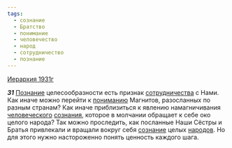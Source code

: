 ```yaml
---
tags:
  - сознание
  - Братство
  - понимание
  - человечество
  - народ
  - сотрудничество
  - познание
---
```


[Иерархия 1931г](https://127.0.0.1:4002/agni/1931)

___31___
[Познание](../../../tags/#познание) целесообразности есть признак [сотрудничества](../../../tags/#сотрудничество) с Нами. Как иначе можно перейти к [пониманию](../../../tags/#понимание) Магнитов, разосланных по разным странам? Как иначе приблизиться к явлению намагничивания [человеческого](../../../tags/#человечество) [сознания](../../../tags/#[сознание](../../../tags/#сознание)), которое в молчании обращает к себе око целого народа? Так можно проследить, как посланные Наши Сёстры и Братья привлекали и вращали вокруг себя [сознание](../../../tags/#сознание) целых [народов](../../../tags/#народ). Но для этого нужно настороженно понять ценность каждого шага.   


